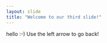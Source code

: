 ```yaml
---
layout: slide
title: "Welcome to our third slide!"
---
```

hello :-)
Use the left arrow to go back!
